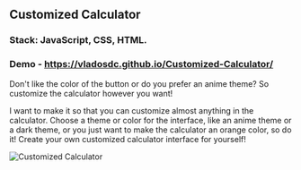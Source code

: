 ## Customized Calculator

### Stack: JavaScript, CSS, HTML.

### Demo - https://vladosdc.github.io/Customized-Calculator/

Don't like the color of the button or do you prefer an anime theme?
So customize the calculator however you want!

I want to make it so that you can customize almost anything in the calculator.
Choose a theme or color for the interface, like an anime theme or a dark theme, or you just want to make the calculator an orange color, so do it!
Create your own customized calculator interface for yourself!

![Customized Calculator](https://github.com/vladosdc/Customized-Calculator/assets/60854964/17421cb3-760f-42c3-b3ce-1bc4f8c67c04)